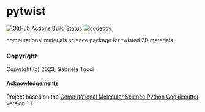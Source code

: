 pytwist
==============================
[//]: # (Badges)
[![GitHub Actions Build Status](https://github.com/REPLACE_WITH_OWNER_ACCOUNT/pytwist/workflows/CI/badge.svg)](https://github.com/REPLACE_WITH_OWNER_ACCOUNT/pytwist/actions?query=workflow%3ACI)
[![codecov](https://codecov.io/gh/REPLACE_WITH_OWNER_ACCOUNT/pytwist/branch/main/graph/badge.svg)](https://codecov.io/gh/REPLACE_WITH_OWNER_ACCOUNT/pytwist/branch/main)


computational materials science package for twisted 2D materials

### Copyright

Copyright (c) 2023, Gabriele Tocci


#### Acknowledgements
 
Project based on the 
[Computational Molecular Science Python Cookiecutter](https://github.com/molssi/cookiecutter-cms) version 1.1.
